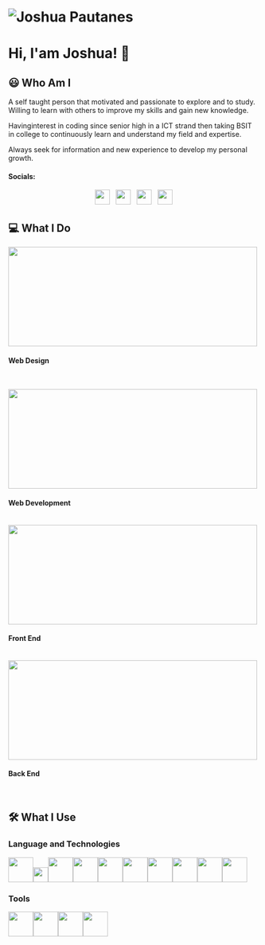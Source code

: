 
# ![Joshua Pautanes](https://raw.githubusercontent.com/joshuap16/joshuap16/main/icon-images/heading.jpg)

# Hi, I'am Joshua! 👋



## 😃 Who Am I
A self taught person that motivated and passionate to explore and to study.
Willing to learn with others to improve my skills and gain new knowledge. 

Havinginterest in coding since senior high in a ICT strand then taking BSIT in college to
continuously learn and understand my field and expertise. 

Always seek for information and new experience to develop my personal growth.

#### Socials:
<p align='center'>
<a href="https://www.facebook.com/joshjoshuap1/"><img height="30" src="https://raw.githubusercontent.com/joshuap16/joshuap16/main/icon-images/Facebook-logo.png"></a>&nbsp;&nbsp;
<a href="https://www.instagram.com/joshjoshuap_/"><img height="30" src="https://raw.githubusercontent.com/joshuap16/joshuap16/main/icon-images/instagram.png"></a>&nbsp;&nbsp;
<a href="https://twitter.com/JoshJoshuaP_"><img height="30" src="https://raw.githubusercontent.com/joshuap16/joshuap16/main/icon-images/twitter.png"></a>&nbsp;&nbsp;
<a href="https://www.linkedin.com/in/joshuapautanes/"><img height="30" src="https://raw.githubusercontent.com/joshuap16/joshuap16/main/icon-images/174857.png"></a>
</p>

## 💻 What I Do
<img height="200" width="500" src="https://raw.githubusercontent.com/joshuap16/joshuap16/main/icon-images/web-design.png"> <h4> Web Design </h4> <br /> 

<img height="200" width="500" src="https://raw.githubusercontent.com/joshuap16/joshuap16/main/icon-images/web-dev.jpg"> <h4> Web Development </h4> <br />
<img height="200" width="500" src="https://raw.githubusercontent.com/joshuap16/joshuap16/main/icon-images/front-end.jpg"> <h4> Front End </h4> <br />
<img height="200" width="500" src="https://raw.githubusercontent.com/joshuap16/joshuap16/main/icon-images/back-end.jpg"> <h4> Back End </h4> <br />


## 🛠 What I Use

### Language and Technologies
<img height="50" width="50" src="https://raw.githubusercontent.com/joshuap16/joshuap16/main/icon-images/html.png"><img height="30" src="https://github.com/joshuap16/joshuap16/blob/main/icon-images/css.png?raw=true"><img height="50" width="50" src="https://github.com/joshuap16/joshuap16/blob/main/icon-images/javascript.png?raw=true"><img height="50" width="50" src="https://github.com/joshuap16/joshuap16/blob/main/icon-images/php.png?raw=true"><img height="50" width="50" src="https://github.com/joshuap16/joshuap16/blob/main/icon-images/nodejs.png?raw=true"><img height="50" width="50" src="https://github.com/joshuap16/joshuap16/blob/main/icon-images/express.png?raw=true"><img height="50" width="50" src="https://github.com/joshuap16/joshuap16/blob/main/icon-images/react.png?raw=true"><img height="50" width="50" src="https://github.com/joshuap16/joshuap16/blob/main/icon-images/laravel.png?raw=true"><img height="50" width="50" src="https://github.com/joshuap16/joshuap16/blob/main/icon-images/mongodb.png?raw=true"><img height="50" width="50" src="https://github.com/joshuap16/joshuap16/blob/main/icon-images/mysql.png?raw=true">


### Tools
<img height="50" width="50" src="https://github.com/joshuap16/joshuap16/blob/main/icon-images/vscode.jfif"><img height="50" width="50" src="https://github.com/joshuap16/joshuap16/blob/main/icon-images/bash.png?raw=true"><img height="50" width="50" src="https://github.com/joshuap16/joshuap16/blob/main/icon-images/git.png?raw=true"><img height="50" width="50" src="https://github.com/joshuap16/joshuap16/blob/main/icon-images/figma.png?raw=true">
